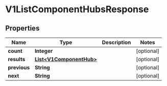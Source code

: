 

# V1ListComponentHubsResponse


## Properties

Name | Type | Description | Notes
------------ | ------------- | ------------- | -------------
**count** | **Integer** |  |  [optional]
**results** | [**List&lt;V1ComponentHub&gt;**](V1ComponentHub.md) |  |  [optional]
**previous** | **String** |  |  [optional]
**next** | **String** |  |  [optional]



